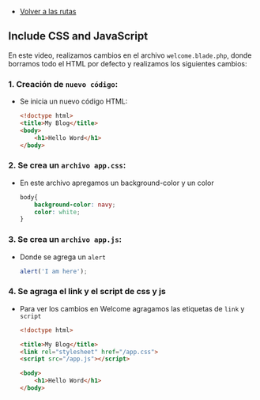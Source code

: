 - [Volver a las rutas](/Readme.md)

## Include CSS and JavaScript

En este video, realizamos cambios en el archivo `welcome.blade.php`, donde borramos todo el HTML por defecto y realizamos los siguientes cambios:


### 1. Creación de `nuevo código`:

- Se inicia un nuevo código HTML:

    ```html
    <!doctype html> 
    <title>My Blog</title>
    <body>
        <h1>Hello Word</h1>
    </body>
    ```
### 2. Se crea un  `archivo app.css`:

- En este archivo apregamos un background-color y un color 
    ```css
    body{
        background-color: navy;
        color: white;
    }
    ```

### 3. Se crea un `archivo app.js`:

- Donde se agrega un `alert`

    ```JavaScript
    alert('I am here');
    ```

### 4. Se agraga el link y el script de css y js

- Para ver los cambios en Welcome agragamos las etiquetas de `link` y  `script`

    ```html
    <!doctype html> 

    <title>My Blog</title>
    <link rel="stylesheet" href="/app.css">
    <script src="/app.js"></script>

    <body>
        <h1>Hello Word</h1>
    </body>
    ```





